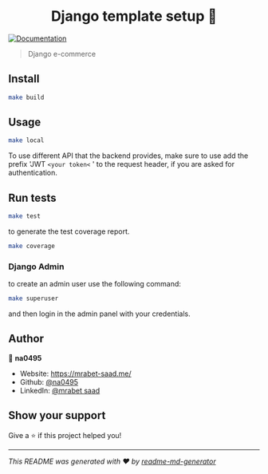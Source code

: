 <h1 align="center">Django template setup 👋</h1>
<p>
  <a href="http://localhost:8080/redoc/" target="_blank">
    <img alt="Documentation" src="https://img.shields.io/badge/documentation-yes-brightgreen.svg" />
  </a>
</p>

> Django e-commerce 

## Install

```sh
make build
```

## Usage

```sh
make local
```

To use different API that the backend provides, make sure to use add the prefix 'JWT `<your token<` ' to the request header, if you are asked for authentication.

## Run tests

```sh
make test
```

to generate the test coverage report.

```sh
make coverage
```

### Django Admin

to create an admin user use the following command:

```sh
make superuser
```

and then login in the admin panel with your credentials.

## Author

👤 **na0495**

* Website: https://mrabet-saad.me/
* Github: [@na0495](https://github.com/na0495)
* LinkedIn: [@mrabet saad](https://www.linkedin.com/in/saad-mrabet/)

## Show your support

Give a ⭐️ if this project helped you!

---

_This README was generated with ❤️ by [readme-md-generator](https://github.com/kefranabg/readme-md-generator)_
